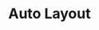 ---
title: Auto Layout
layout: category
permalink: /categories/autolayout/
taxonomy: Auto Layout
author_profile: true
---